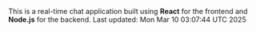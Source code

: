 This is a real-time chat application built using **React** for the frontend and **Node.js** for the backend.
Last updated: Mon Mar 10 03:07:44 UTC 2025
